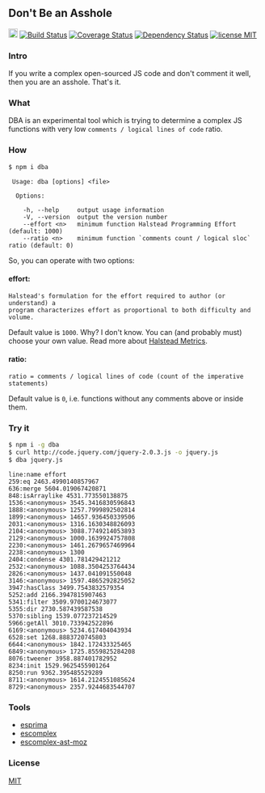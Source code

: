 ## Don't Be an Asshole
<a href="http://badge.fury.io/js/dba"><img src="https://badge.fury.io/js/dba@2x.png" alt="NPM version" height="18"></a> [![Build Status](https://secure.travis-ci.org/deepsweet/dba.png)](https://travis-ci.org/deepsweet/dba) [![Coverage Status](https://coveralls.io/repos/deepsweet/dba/badge.png?branch=master)](https://coveralls.io/r/deepsweet/dba?branch=master) [![Dependency Status](https://gemnasium.com/deepsweet/dba.png)](https://gemnasium.com/deepsweet/dba) [![license MIT](http://b.repl.ca/v1/license-MIT-brightgreen.png)](https://github.com/deepsweet/dba/blob/master/LICENSE)

### Intro
If you write a complex open-sourced JS code and don't comment it well, then you are an asshole. That's it.

### What
DBA is an experimental tool which is trying to determine a complex JS functions with very low `comments / logical lines of code` ratio.

### How
```sh
$ npm i dba
```

```
 Usage: dba [options] <file>

  Options:

    -h, --help     output usage information
    -V, --version  output the version number
    --effort <n>   minimum function Halstead Programming Effort (default: 1000)
    --ratio <n>    minimum function `comments count / logical sloc` ratio (default: 0)
```

So, you can operate with two options:

#### effort:

```
Halstead's formulation for the effort required to author (or understand) a
program characterizes effort as proportional to both difficulty and volume.
```

Default value is `1000`. Why? I don't know. You can (and probably must) choose your own value. Read more about [Halstead Metrics](http://www.grammatech.com/codesonar/metrics/halstead).

#### ratio:

```
ratio = comments / logical lines of code (count of the imperative statements)
```

Default value is `0`, i.e. functions without any comments above or inside them.

### Try it

```sh
$ npm i -g dba
$ curl http://code.jquery.com/jquery-2.0.3.js -o jquery.js
$ dba jquery.js
```

```
line:name effort
259:eq 2463.4990140857967
636:merge 5604.019067420871
848:isArraylike 4531.773550138875
1536:<anonymous> 3545.3416830596843
1888:<anonymous> 1257.7999892502814
1899:<anonymous> 14657.936450339506
2031:<anonymous> 1316.1630348826093
2104:<anonymous> 3088.7749214053893
2129:<anonymous> 1000.1639924757808
2230:<anonymous> 1461.2679657469964
2238:<anonymous> 1300
2404:condense 4301.781429421212
2532:<anonymous> 1088.3504253764434
2826:<anonymous> 1437.041091550048
3146:<anonymous> 1597.4865292825052
3947:hasClass 3499.7543832579354
5252:add 2166.3947815907463
5341:filter 3509.9700124673077
5355:dir 2730.587439587538
5370:sibling 1539.077237214529
5966:getAll 3010.733942522896
6169:<anonymous> 5234.617404043934
6528:set 1268.8883720745803
6644:<anonymous> 1842.172433325465
6849:<anonymous> 1725.8559825284208
8076:tweener 3958.887401782952
8234:init 1529.9625455901264
8250:run 9362.395485529289
8711:<anonymous> 1614.2124551085624
8729:<anonymous> 2357.9244683544707
```

### Tools
* [esprima](https://github.com/ariya/esprima)
* [escomplex](https://github.com/philbooth/escomplex)
* [escomplex-ast-moz](https://github.com/philbooth/escomplex-ast-moz)

### License
[MIT](https://github.com/deepsweet/dba/blob/master/LICENSE)
